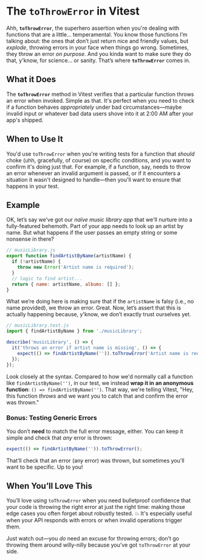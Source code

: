 # The `toThrowError` in Vitest

Ahh, **`toThrowError`**, the superhero assertion when you're dealing with functions that are a little... temperamental. You know those functions I’m talking about: the ones that don’t just return nice and friendly values, but _explode_, throwing errors in your face when things go wrong. Sometimes, they throw an error _on purpose_. And you kinda want to make sure they do that, y'know, for science... or sanity. That’s where **`toThrowError`** comes in.

## What it Does

The **`toThrowError`** method in Vitest verifies that a particular function throws an error when invoked. Simple as that. It's perfect when you need to check if a function behaves _appropriately_ under bad circumstances—maybe invalid input or whatever bad data users shove into it at 2:00 AM after your app's shipped.

## When to Use It

You'd use `toThrowError` when you're writing tests for a function that _should_ choke (uhh, gracefully, of course) on specific conditions, and you want to confirm it's doing just that. For example, if a function, say, needs to throw an error whenever an invalid argument is passed, or if it encounters a situation it wasn't designed to handle—then you'll want to ensure that happens in your test.

## Example

OK, let’s say we’ve got our _naïve music library app_ that we'll nurture into a fully-featured behemoth. Part of your app needs to look up an artist by name. But what happens if the user passes an empty string or some nonsense in there?

```javascript
// musicLibrary.js
export function findArtistByName(artistName) {
  if (!artistName) {
    throw new Error('Artist name is required');
  }
  // logic to find artist...
  return { name: artistName, albums: [] };
}
```

What we’re doing here is making sure that if the `artistName` is falsy (i.e., no name provided), we throw an error. Great. Now, let’s assert that this is actually happening because, y'know, we don’t exactly trust ourselves yet.

```javascript
// musicLibrary.test.js
import { findArtistByName } from './musicLibrary';

describe('musicLibrary', () => {
  it('throws an error if artist name is missing', () => {
    expect(() => findArtistByName('')).toThrowError('Artist name is required');
  });
});
```

Look closely at the syntax. Compared to how we'd normally call a function like `findArtistByName('')`, in our test, we instead **wrap it in an anonymous function**: `() => findArtistByName('')`. That way, we're telling Vitest, "Hey, this function _throws_ and we want you to catch that and confirm the error was thrown."

### Bonus: Testing Generic Errors

You don’t **need** to match the full error message, either. You can keep it simple and check that _any_ error is thrown:

```javascript
expect(() => findArtistByName('')).toThrowError();
```

That’ll check that an error (any error) was thrown, but sometimes you'll want to be specific. Up to you!

## When You’ll Love This

You’ll love using `toThrowError` when you need bulletproof confidence that your code is throwing the right error at just the right time: making those edge cases you often forget about robustly tested. 💥 It's especially useful when your API responds with errors or when invalid operations trigger them.

Just watch out—you _do_ need an excuse for throwing errors; don’t go throwing them around willy-nilly because you’ve got `toThrowError` at your side.
